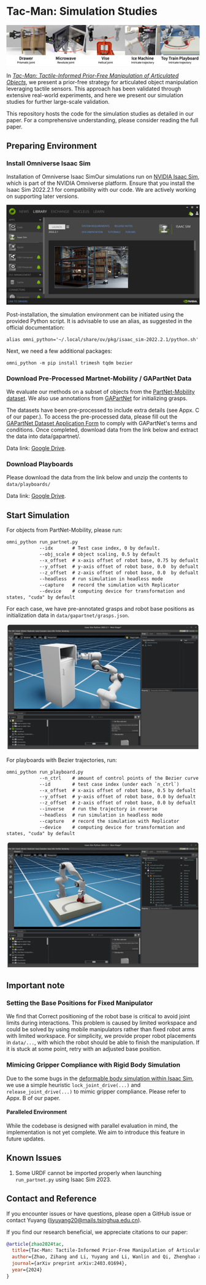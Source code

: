 # Tac-Man: Simulation Studies

![Teaser](assets/teaser.jpg)

In [*Tac-Man: Tactile-Informed Prior-Free Manipulation of Articulated Objects*](https://arxiv.org/abs/2403.01694), we present a prior-free strategy for articulated object manipulation leveraging tactile sensors. This approach has been validated through extensive real-world experiments, and here we present our simulation studies for further large-scale validation.

This repository hosts the code for the simulation studies as detailed in our paper. For a comprehensive understanding, please consider reading the full paper.


## Preparing Environment

### Install Omniverse Isaac Sim

Installation of Omniverse Isaac SimOur simulations run on [NVIDIA Isaac Sim](https://developer.nvidia.com/isaac-sim), which is part of the NVIDIA Omniverse platform. Ensure that you install the Isaac Sim 2022.2.1 for compatibility with our code. We are actively working on supporting later versions.

![Isaac Sim](assets/isaacsim.png)

Post-installation, the simulation environment can be initiated using the provided Python script. It is advisable to use an alias, as suggested in the official documentation:

```shell
alias omni_python='~/.local/share/ov/pkg/isaac_sim-2022.2.1/python.sh'
```

Next, we need a few additional packages:

```shell
omni_python -m pip install trimesh tqdm bezier 
```

### Download Pre-Processed Martnet-Mobility / GAPartNet Data

We evaluate our methods on a subset of objects from the [PartNet-Mobility dataset](https://sapien.ucsd.edu/browse). We also use annotations from [GAPartNet](https://pku-epic.github.io/GAPartNet/) for initializing grasps.

The datasets have been pre-processed to include extra details (see Appx. C of our paper.). To access the pre-processed data, please fill out the [GAPartNet Dataset Application Form](https://docs.google.com/forms/d/e/1FAIpQLScwiy7eVV2FtZQM1WI52du2OdWemiEAnxrfiU_X3W_CZ857NA/viewform) to comply with GAPartNet's terms and conditions. Once completed, download data from the link below and extract the data into data/gapartnet/.

Data link: [Google Drive](https://drive.google.com/file/d/1TLnew72muLTzfdR52k-IJJvnGIBUnk7J/view?usp=sharing).

### Download Playboards

Please download the data from the link below and unzip the contents to `data/playboards/`

Data link: [Google Drive](https://drive.google.com/file/d/1tauGi1q6P2WETF5cpdkD6qP3bhslK_Sf/view?usp=sharing).

## Start Simulation

For objects from PartNet-Mobility, please run:

```shell
omni_python run_partnet.py
            --idx       # Test case index, 0 by default.
            --obj_scale # object scaling, 0.5 by default
            --x_offset  # x-axis offset of robot base, 0.75 by defualt
            --y_offset  # y-axis offset of robot base, 0.0  by defualt
            --z_offset  # z-axis offset of robot base, 0.0  by defualt
            --headless  # run simulation in headless mode
            --capture   # record the simulation with Replicator
            --device    # computing device for transformation and states, "cuda" by default
```

For each case, we have pre-annotated grasps and robot base positions as initialization data in `data/gapartnet/grasps.json`.

![Simulation on Playboards](assets/partnet.png)


For playboards with Bezier trajectories, run:

```shell
omni_python run_playboard.py
            --n_ctrl    # amount of control points of the Bezier curve
            --id        # test case index (under each `n_ctrl`)
            --x_offset  # x-axis offset of robot base, 0.5 by defualt
            --y_offset  # y-axis offset of robot base, 0.0 by defualt
            --z_offset  # z-axis offset of robot base, 0.0 by defualt
            --inverse   # run the trajectory in reverse
            --headless  # run simulation in headless mode
            --capture   # record the simulation with Replicator
            --device    # computing device for transformation and states, "cuda" by default
```

![Simulation on Playboards](assets/playboard.png)

## Important note

### Setting the Base Positions for Fixed Manipulator

We find that Correct positioning of the robot base is critical to avoid joint limits during interactions. This problem is caused by limited workspace and could be solved by using mobile manipulators rather than fixed robot arms with limited workspace. For simplicity, we provide proper robot placements in `data/...`, with which the robot should be able to finish the manipulation. If it is stuck at some point, retry with an adjusted base position.

### Mimicing Gripper Compliance with Rigid Body Simulation

Due to the some bugs in the [deformable body simulation within Isaac Sim](https://docs.omniverse.nvidia.com/extensions/latest/ext_physics/deformable-bodies.html), we use a simple heuristic `lock_joint_drive(...)` and `release_joint_drive(...)` to mimic gripper compliance. Please refer to Appx. B of our paper.

#### Paralleled Environment

While the codebase is designed with parallel evaluation in mind, the implementation is not yet complete. We aim to introduce this feature in future updates.

## Known Issues

1. Some URDF cannot be imported properly when launching `run_partnet.py` using Isaac Sim 2023.

## Contact and Reference

If you encounter issues or have questions, please open a GitHub issue or contact Yuyang (liyuyang20@mails.tsinghua.edu.cn). 

If you find our research beneficial, we appreciate citations to our paper:

```bibtex
@article{zhao2024tac,
  title={Tac-Man: Tactile-Informed Prior-Free Manipulation of Articulated Objects},
  author={Zhao, Zihang and Li, Yuyang and Li, Wanlin and Qi, Zhenghao and Ruan, Lecheng and Zhu, Yixin and Althoefer, Kaspar},
  journal={arXiv preprint arXiv:2403.01694},
  year={2024}
}
```
